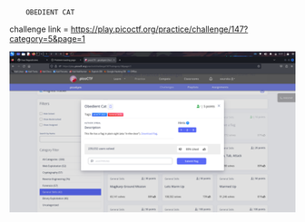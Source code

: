         OBEDIENT CAT 

challenge link = https://play.picoctf.org/practice/challenge/147?category=5&page=1



![Alt text](Screenshot_2024-02-09_09_17_12.png)


